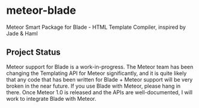 meteor-blade
============

Meteor Smart Package for Blade - HTML Template Compiler, inspired by Jade &amp; Haml

## Project Status

Meteor support for Blade is a work-in-progress. The Meteor team has been changing the
Templating API for Meteor significantly, and it is quite likely that any code that has
been written for Blade + Meteor support will be very broken in the near future. If you
use Blade with Meteor, please hang in there. Once Meteor 1.0 is released and the APIs
are well-documented, I will work to integrate Blade with Meteor.
